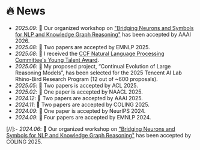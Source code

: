 # 🔥 News
- *2025.09*: 🎉 Our organized workshop on ["Bridging Neurons and Symbols for NLP and Knowledge Graph Reasoning"](https://neusymbridge.github.io/) has been accepted by AAAI 2026.
- *2025.08*: 🎉 Two papers are accepted by EMNLP 2025.
- *2025.08*: 🎉 I received the [CCF Natural Language Processing Committee's Young Talent Award](http://tcci.ccf.org.cn/award2025.php).
- *2025.06*: 🎉 My proposed project, “Continual Evolution of Large Reasoning Models”, has been selected for the 2025 Tencent AI Lab Rhino-Bird Research Program (12 out of ~600 proposals).
- *2025.05*: 🎉 Two papers is accepted by ACL 2025.
- *2025.02*: 🎉 One paper is accepted by NAACL 2025.
- *2024.12*: 🎉 Two papers are accepted by AAAI 2025.
- *2024.11*: 🎉 Two papers are accepted by COLING 2025.
- *2024.09*: 🎉 One paper is accepted by NeurIPS 2024.
- *2024.09*: 🎉 Four papers are accepted by EMNLP 2024.

[//]:- *2024.06*: 🎉 Our organized workshop on ["Bridging Neurons and Symbols for NLP and Knowledge Graph Reasoning"](https://neusymbridge.github.io/) has been accepted by COLING 2025.




